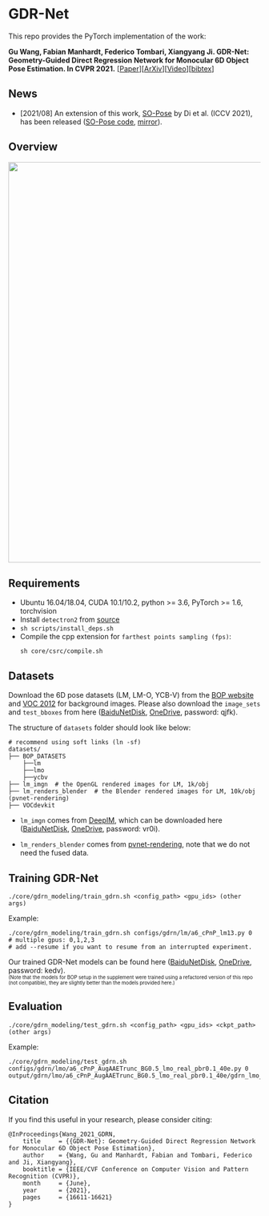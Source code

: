 # GDR-Net
This repo provides the PyTorch implementation of the work:

**Gu Wang, Fabian Manhardt, Federico Tombari, Xiangyang Ji. GDR-Net: Geometry-Guided Direct Regression Network for Monocular 6D Object Pose Estimation. In CVPR 2021.**
[[Paper](https://openaccess.thecvf.com/content/CVPR2021/html/Wang_GDR-Net_Geometry-Guided_Direct_Regression_Network_for_Monocular_6D_Object_Pose_CVPR_2021_paper.html)][[ArXiv](http://arxiv.org/abs/2102.12145)][[Video](https://www.bilibili.com/video/BV1dU4y1G7Ku?share_source=copy_web)][[bibtex](#Citation)]


## News
* [2021/08] An extension of this work, [SO-Pose](https://arxiv.org/abs/2108.08367) by Di et al. (ICCV 2021), has been released ([SO-Pose code](https://github.com/shangbuhuan13/SO-Pose), [mirror](https://github.com/THU-DA-6D-Pose-Group/SO-Pose)).

## Overview
<p align="center">
<img src='assets/gdrn_architecture.png' width='800'>
<p>



## Requirements
* Ubuntu 16.04/18.04, CUDA 10.1/10.2, python >= 3.6, PyTorch >= 1.6, torchvision
* Install `detectron2` from [source](https://github.com/facebookresearch/detectron2)
* `sh scripts/install_deps.sh`
* Compile the cpp extension for `farthest points sampling (fps)`:
    ```
    sh core/csrc/compile.sh
    ```

## Datasets
Download the 6D pose datasets (LM, LM-O, YCB-V) from the
[BOP website](https://bop.felk.cvut.cz/datasets/) and
[VOC 2012](https://pjreddie.com/projects/pascal-voc-dataset-mirror/)
for background images.
Please also download the `image_sets` and `test_bboxes` from
here ([BaiduNetDisk](https://pan.baidu.com/s/1gGoZGkuMYxhU9LBKxuSz0g), [OneDrive](https://1drv.ms/u/s!Ah83ZdJvIaBnnjqVy9Eyn0yxDb8i?e=0Q3qRU), password: qjfk).

The structure of `datasets` folder should look like below:
```
# recommend using soft links (ln -sf)
datasets/
├── BOP_DATASETS
    ├──lm
    ├──lmo
    ├──ycbv
├── lm_imgn  # the OpenGL rendered images for LM, 1k/obj
├── lm_renders_blender  # the Blender rendered images for LM, 10k/obj (pvnet-rendering)
├── VOCdevkit
```

* `lm_imgn` comes from [DeepIM](https://github.com/liyi14/mx-DeepIM), which can be downloaded here ([BaiduNetDisk](https://pan.baidu.com/s/1e9SJoqb0EmyqVLEVlbNQIA), [OneDrive](https://1drv.ms/u/s!Ah83ZdJvIaBnoEz5BM4Ho6_W_UUA?e=pj7Y7i), password: vr0i).

* `lm_renders_blender` comes from [pvnet-rendering](https://github.com/zju3dv/pvnet-rendering), note that we do not need the fused data.


## Training GDR-Net
`./core/gdrn_modeling/train_gdrn.sh <config_path> <gpu_ids> (other args)`

Example:
```
./core/gdrn_modeling/train_gdrn.sh configs/gdrn/lm/a6_cPnP_lm13.py 0  # multiple gpus: 0,1,2,3
# add --resume if you want to resume from an interrupted experiment.
```


Our trained GDR-Net models can be found here ([BaiduNetDisk](https://pan.baidu.com/s/1_MEZJBd67hdxcE8JzmnOtA), [OneDrive](https://1drv.ms/u/s!Ah83ZdJvIaBnnj88MpeoTjXtge8R?e=hzjxLE), password: kedv). <br />
<sub><sup>(Note that the models for BOP setup in the supplement were trained using a refactored version of this repo (not compatible), they are slightly better than the models provided here.)</sup></sub>


## Evaluation
`./core/gdrn_modeling/test_gdrn.sh <config_path> <gpu_ids> <ckpt_path> (other args)`

Example:
```
./core/gdrn_modeling/test_gdrn.sh configs/gdrn/lmo/a6_cPnP_AugAAETrunc_BG0.5_lmo_real_pbr0.1_40e.py 0 output/gdrn/lmo/a6_cPnP_AugAAETrunc_BG0.5_lmo_real_pbr0.1_40e/gdrn_lmo_real_pbr.pth
```


## Citation
If you find this useful in your research, please consider citing:
```
@InProceedings{Wang_2021_GDRN,
    title     = {{GDR-Net}: Geometry-Guided Direct Regression Network for Monocular 6D Object Pose Estimation},
    author    = {Wang, Gu and Manhardt, Fabian and Tombari, Federico and Ji, Xiangyang},
    booktitle = {IEEE/CVF Conference on Computer Vision and Pattern Recognition (CVPR)},
    month     = {June},
    year      = {2021},
    pages     = {16611-16621}
}
```
